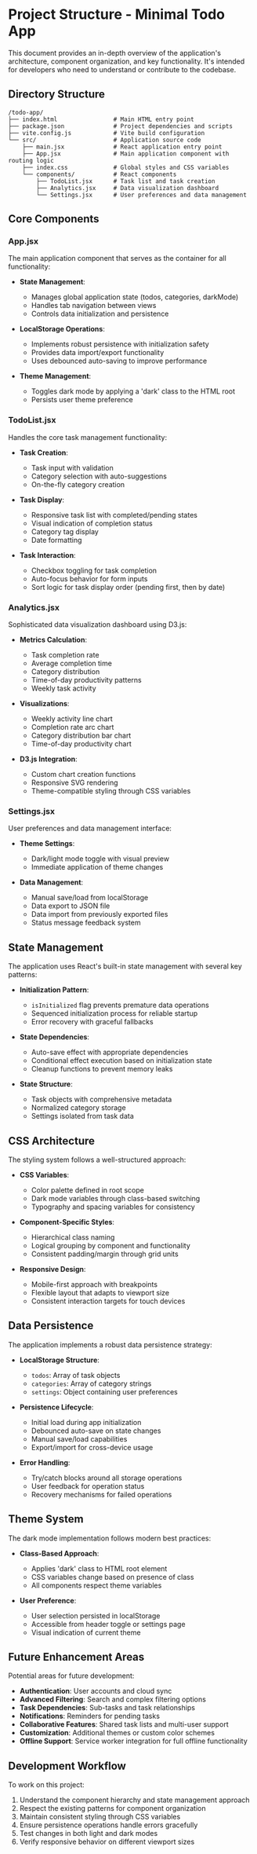 # Project Structure - Minimal Todo App

This document provides an in-depth overview of the application's architecture, component organization, and key functionality. It's intended for developers who need to understand or contribute to the codebase.

## Directory Structure

```
/todo-app/
├── index.html                # Main HTML entry point
├── package.json              # Project dependencies and scripts
├── vite.config.js            # Vite build configuration
└── src/                      # Application source code
    ├── main.jsx              # React application entry point
    ├── App.jsx               # Main application component with routing logic
    ├── index.css             # Global styles and CSS variables
    └── components/           # React components
        ├── TodoList.jsx      # Task list and task creation
        ├── Analytics.jsx     # Data visualization dashboard
        └── Settings.jsx      # User preferences and data management
```

## Core Components

### App.jsx

The main application component that serves as the container for all functionality:

- **State Management**: 
  - Manages global application state (todos, categories, darkMode)
  - Handles tab navigation between views
  - Controls data initialization and persistence

- **LocalStorage Operations**:
  - Implements robust persistence with initialization safety
  - Provides data import/export functionality
  - Uses debounced auto-saving to improve performance

- **Theme Management**:
  - Toggles dark mode by applying a 'dark' class to the HTML root
  - Persists user theme preference

### TodoList.jsx

Handles the core task management functionality:

- **Task Creation**:
  - Task input with validation
  - Category selection with auto-suggestions
  - On-the-fly category creation

- **Task Display**:
  - Responsive task list with completed/pending states
  - Visual indication of completion status
  - Category tag display
  - Date formatting

- **Task Interaction**:
  - Checkbox toggling for task completion
  - Auto-focus behavior for form inputs
  - Sort logic for task display order (pending first, then by date)

### Analytics.jsx

Sophisticated data visualization dashboard using D3.js:

- **Metrics Calculation**:
  - Task completion rate
  - Average completion time
  - Category distribution
  - Time-of-day productivity patterns
  - Weekly task activity

- **Visualizations**:
  - Weekly activity line chart
  - Completion rate arc chart
  - Category distribution bar chart
  - Time-of-day productivity chart

- **D3.js Integration**:
  - Custom chart creation functions
  - Responsive SVG rendering
  - Theme-compatible styling through CSS variables

### Settings.jsx

User preferences and data management interface:

- **Theme Settings**:
  - Dark/light mode toggle with visual preview
  - Immediate application of theme changes

- **Data Management**:
  - Manual save/load from localStorage
  - Data export to JSON file
  - Data import from previously exported files
  - Status message feedback system

## State Management

The application uses React's built-in state management with several key patterns:

- **Initialization Pattern**:
  - `isInitialized` flag prevents premature data operations
  - Sequenced initialization process for reliable startup
  - Error recovery with graceful fallbacks

- **State Dependencies**:
  - Auto-save effect with appropriate dependencies
  - Conditional effect execution based on initialization state
  - Cleanup functions to prevent memory leaks

- **State Structure**:
  - Task objects with comprehensive metadata
  - Normalized category storage
  - Settings isolated from task data

## CSS Architecture

The styling system follows a well-structured approach:

- **CSS Variables**:
  - Color palette defined in root scope
  - Dark mode variables through class-based switching
  - Typography and spacing variables for consistency

- **Component-Specific Styles**:
  - Hierarchical class naming
  - Logical grouping by component and functionality
  - Consistent padding/margin through grid units

- **Responsive Design**:
  - Mobile-first approach with breakpoints
  - Flexible layout that adapts to viewport size
  - Consistent interaction targets for touch devices

## Data Persistence

The application implements a robust data persistence strategy:

- **LocalStorage Structure**:
  - `todos`: Array of task objects
  - `categories`: Array of category strings
  - `settings`: Object containing user preferences

- **Persistence Lifecycle**:
  - Initial load during app initialization
  - Debounced auto-save on state changes
  - Manual save/load capabilities
  - Export/import for cross-device usage

- **Error Handling**:
  - Try/catch blocks around all storage operations
  - User feedback for operation status
  - Recovery mechanisms for failed operations

## Theme System

The dark mode implementation follows modern best practices:

- **Class-Based Approach**:
  - Applies 'dark' class to HTML root element
  - CSS variables change based on presence of class
  - All components respect theme variables

- **User Preference**:
  - User selection persisted in localStorage
  - Accessible from header toggle or settings page
  - Visual indication of current theme

## Future Enhancement Areas

Potential areas for future development:

- **Authentication**: User accounts and cloud sync
- **Advanced Filtering**: Search and complex filtering options
- **Task Dependencies**: Sub-tasks and task relationships
- **Notifications**: Reminders for pending tasks
- **Collaborative Features**: Shared task lists and multi-user support
- **Customization**: Additional themes or custom color schemes
- **Offline Support**: Service worker integration for full offline functionality

## Development Workflow

To work on this project:

1. Understand the component hierarchy and state management approach
2. Respect the existing patterns for component organization
3. Maintain consistent styling through CSS variables
4. Ensure persistence operations handle errors gracefully
5. Test changes in both light and dark modes
6. Verify responsive behavior on different viewport sizes